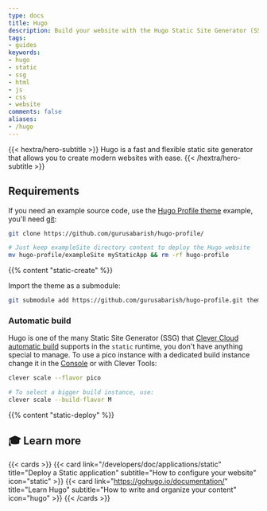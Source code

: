 ```yaml
---
type: docs
title: Hugo
description: Build your website with the Hugo Static Site Generator (SSG) and host it on Clever Cloud. No dedicated runner needed.
tags:
- guides
keywords:
- hugo
- static
- ssg
- html
- js
- css
- website
comments: false
aliases:
- /hugo
---
```


{{< hextra/hero-subtitle >}}
  Hugo is a fast and flexible static site generator that allows you to create modern websites with ease.
{{< /hextra/hero-subtitle >}}

## Requirements

If you need an example source code, use the [Hugo Profile theme](https://github.com/gurusabarish/hugo-profile) example, you'll need [git](https://git-scm.com/book/en/v2/Getting-Started-Installing-Git):

```bash
git clone https://github.com/gurusabarish/hugo-profile/

# Just keep exampleSite directory content to deploy the Hugo website
mv hugo-profile/exampleSite myStaticApp && rm -rf hugo-profile
```

{{% content "static-create" %}}

Import the theme as a submodule:

```bash
git submodule add https://github.com/gurusabarish/hugo-profile.git themes/hugo-profile
```

### Automatic build

Hugo is one of the many Static Site Generator (SSG) that [Clever Cloud automatic build](/developers/doc/applications/static/#static-site-generators-ssg-auto-build) supports in the `static` runtime, you don't have anything special to manage. To use a pico instance with a dedicated build instance change it in the [Console](https://console.clever-cloud.com) or with Clever Tools:

```bash
clever scale --flavor pico

# To select a bigger build instance, use:
clever scale --build-flavor M
```

{{% content "static-deploy" %}}

## 🎓 Learn more

{{< cards >}}
  {{< card link="/developers/doc/applications/static" title="Deploy a Static application" subtitle="How to configure your website" icon="static" >}}
  {{< card link="https://gohugo.io/documentation/" title="Learn Hugo" subtitle="How to write and organize your content" icon="hugo" >}}
{{< /cards >}}
